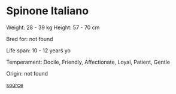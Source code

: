 # Spinone Italiano

Weight: 28 - 39 kg
Height: 57 - 70 cm

Bred for: not found 

Life span: 10 - 12 years yo

Temperament: Docile, Friendly, Affectionate, Loyal, Patient, Gentle

Origin: not found

[source](https://api.thedogapi.com/v1/breeds/236)
